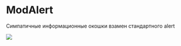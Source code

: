 # ModAlert
Симпатичные информационные окошки взамен стандартного alert

<img src="https://image.prntscr.com/image/KIYMQAbaS-CuVS-vAwbniw.png" />
